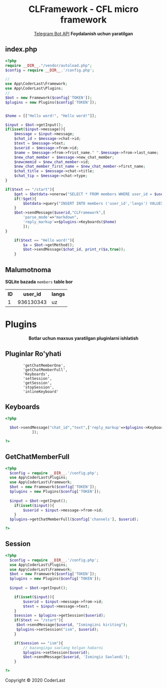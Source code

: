<h1 align="center">CLFramework - CFL micro framework</h1>

<div align="center">

[Telegram Bot API](https://core.telegram.org/bots/api) **Foydalanish uchun yaratilgan** 
</div>



## index.php

```php
<?php
require __DIR__."/vendor/autoload.php";
$config = require __DIR__.'/config.php';

//
use App\CoderLast\Framework;
use App\CoderLast\Plugins;
//
$bot = new Framework($config['TOKEN']);
$plugins = new Plugins($config['TOKEN']);


$home = [["Hello word!", "Hello word!"]];

$input = $bot->getInput();
if(isset($input->message)){
	$message = $input->message;
	$chat_id = $message->chat->id;
	$text = $message->text;
	$userid	= $message->from->id;
	$name = $message->from->frist_name." ".$message->from->last_name;
    $new_chat_member = $message->new_chat_member;
    $newcmemid = $new_chat_member->id;
    $new_chat_member_first_name = $new_chat_member->first_name;
	$chat_title = $message->chat->title;
	$chat_tip = $message->chat->type;
}

if($text == "/start"){
	$get = $botdata->onerow("SELECT * FROM members WHERE user_id = $userid");
	if(!$get){
		$botdata->query("INSERT INTO members ('user_id','langs') VALUES ('$userid', 'uz')");
	}
	$bot->sendMessage($userid,"CLFramework",[
		'parse_mode'=>"markdown",
		'reply_markup'=>$plugins->Keyboards($home)
		]);
}

    if($text == "Hello word!"){
        $a = $bot->getMethod();
        $bot->sendMessage($chat_id, print_r($a,true));
    }
```

## Malumotnoma

**SQLite bazada** `members` **table bor** 
<table>
  <tr>
    <th>ID</th>
    <th>user_id</th>
    <th>langs</th>
  </tr>
  <tr>
    <td>1</td>
    <td>936130343</td>
    <td>uz</td>
  </tr>
</table>

# Plugins

<div align="center"><b>Botlar uchun maxsus yaratilgan pluginlarni ishlatish</b></div>

## Pluginlar Ro'yhati

            'getChatMemberOne',
            'getChatMemberFull',
            'Keyboards',
            'setSession',
            'getSession',
            'stopSession',
            'inlineKeyboard'
 

## Keyboards
```php
<?php
  
  $bot->sendMessage("chat_id","text",['reply_markup'=>$plugins->Keyboards($keyboard)
            ]);

?>
```

## GetChatMemberFull
```php
<?php
  $config = require __DIR__.'/config.php';
  use App\CoderLast\Plugins;
  use App\CoderLast\Framework;
  $bot = new Framework($config['TOKEN']);
  $plugins = new Plugins($config['TOKEN']);
   
  $input = $bot->getInput();
    if(isset($input)){
        $userid = $input->message->from->id;
    }
  $plugins->getChatMemberFull($config['channels'], $userid);

?>
```

## Session
```php
<?php
  $config = require __DIR__.'/config.php';
  use App\CoderLast\Plugins;
  use App\CoderLast\Framework;
  $bot = new Framework($config['TOKEN']);
  $plugins = new Plugins($config['TOKEN']);
   
  $input = $bot->getInput();

    if(isset($input)){
        $userid = $input->message->from->id;
        $text = $input->message->text;
    }
    $session = $plugins->getSession($userid);
    if($text == "/start"){
     $bot->sendMessage($userid, "Ismingizni kiriting");
     $plugins->setSession("ism", $userid);
    }

    if($session == "ism"){
        // bazangizga saxlang kelgan habarni
        $plugins->setSession($userid);
        $bot->sendMessage($userid, 'Ismingiz Saxlandi');
    }

?>
```

Copyright © 2020 CoderLast
